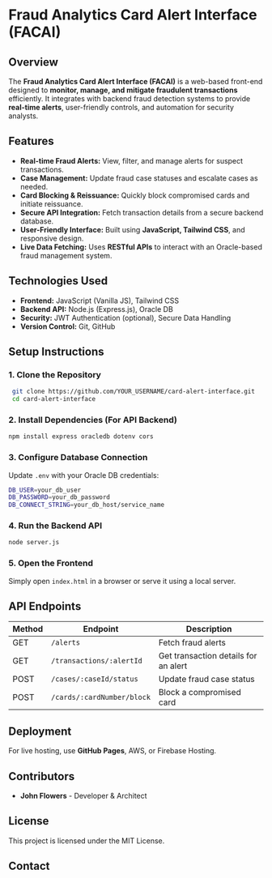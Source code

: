# Fraud Analytics Card Alert Interface (FACAI)

## Overview
The **Fraud Analytics Card Alert Interface (FACAI)** is a web-based front-end designed to **monitor, manage, and mitigate fraudulent transactions** efficiently. It integrates with backend fraud detection systems to provide **real-time alerts**, user-friendly controls, and automation for security analysts.

## Features
- **Real-time Fraud Alerts:** View, filter, and manage alerts for suspect transactions.
- **Case Management:** Update fraud case statuses and escalate cases as needed.
- **Card Blocking & Reissuance:** Quickly block compromised cards and initiate reissuance.
- **Secure API Integration:** Fetch transaction details from a secure backend database.
- **User-Friendly Interface:** Built using **JavaScript, Tailwind CSS**, and responsive design.
- **Live Data Fetching:** Uses **RESTful APIs** to interact with an Oracle-based fraud management system.

## Technologies Used
- **Frontend:** JavaScript (Vanilla JS), Tailwind CSS
- **Backend API:** Node.js (Express.js), Oracle DB
- **Security:** JWT Authentication (optional), Secure Data Handling
- **Version Control:** Git, GitHub

## Setup Instructions
### 1. Clone the Repository
```sh
 git clone https://github.com/YOUR_USERNAME/card-alert-interface.git
 cd card-alert-interface
```

### 2. Install Dependencies (For API Backend)
```sh
npm install express oracledb dotenv cors
```

### 3. Configure Database Connection
Update `.env` with your Oracle DB credentials:
```sh
DB_USER=your_db_user
DB_PASSWORD=your_db_password
DB_CONNECT_STRING=your_db_host/service_name
```

### 4. Run the Backend API
```sh
node server.js
```

### 5. Open the Frontend
Simply open `index.html` in a browser or serve it using a local server.

## API Endpoints
| Method | Endpoint | Description |
|--------|---------|-------------|
| GET | `/alerts` | Fetch fraud alerts |
| GET | `/transactions/:alertId` | Get transaction details for an alert |
| POST | `/cases/:caseId/status` | Update fraud case status |
| POST | `/cards/:cardNumber/block` | Block a compromised card |

## Deployment
For live hosting, use **GitHub Pages**, AWS, or Firebase Hosting.

## Contributors
- **John Flowers** - Developer & Architect

## License
This project is licensed under the MIT License.

## Contact

